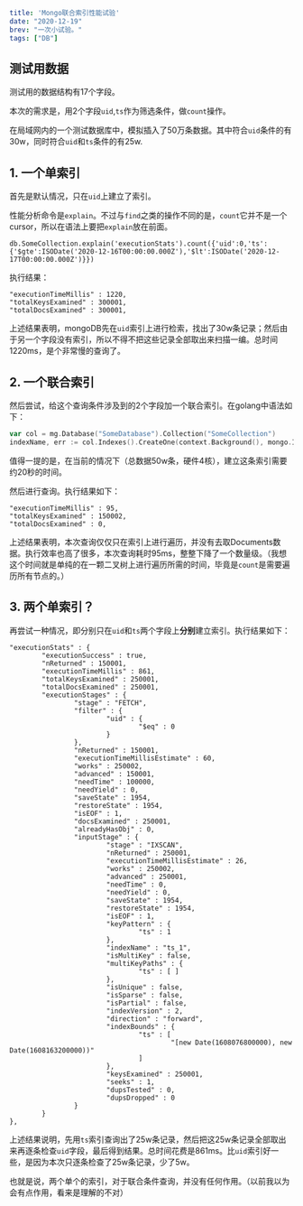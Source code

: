 ```yaml lw-blog-meta
title: 'Mongo联合索引性能试验'
date: "2020-12-19"
brev: "一次小试验。"
tags: ["DB"]
```

## 测试用数据

测试用的数据结构有17个字段。

本次的需求是，用2个字段`uid`,`ts`作为筛选条件，做`count`操作。

在局域网内的一个测试数据库中，模拟插入了50万条数据。其中符合`uid`条件的有30w，同时符合`uid`和`ts`条件的有25w.

## 1. 一个单索引

首先是默认情况，只在`uid`上建立了索引。

性能分析命令是`explain`。不过与`find`之类的操作不同的是，`count`它并不是一个cursor，所以在语法上要把`explain`放在前面。

```mongodb
db.SomeCollection.explain('executionStats').count({'uid':0,'ts':{'$gte':ISODate('2020-12-16T00:00:00.000Z'),'$lt':ISODate('2020-12-17T00:00:00.000Z')}})
```

执行结果：

```text
"executionTimeMillis" : 1220,
"totalKeysExamined" : 300001,
"totalDocsExamined" : 300001,
```

上述结果表明，mongoDB先在`uid`索引上进行检索，找出了30w条记录；然后由于另一个字段没有索引，所以不得不把这些记录全部取出来扫描一编。总时间1220ms，是个非常慢的查询了。

## 2. 一个联合索引

然后尝试，给这个查询条件涉及到的2个字段加一个联合索引。在golang中语法如下：

```go
var col = mg.Database("SomeDatabase").Collection("SomeCollection")
indexName, err := col.Indexes().CreateOne(context.Background(), mongo.IndexModel{Keys: bson.M{"iid":1,"ts":1}})
```

值得一提的是，在当前的情况下（总数据50w条，硬件4核），建立这条索引需要约20秒的时间。

然后进行查询。执行结果如下：

```text
"executionTimeMillis" : 95,
"totalKeysExamined" : 150002,
"totalDocsExamined" : 0,
```

上述结果表明，本次查询仅仅只在索引上进行遍历，并没有去取Documents数据。执行效率也高了很多，本次查询耗时95ms，整整下降了一个数量级。（我想这个时间就是单纯的在一颗二叉树上进行遍历所需的时间，毕竟是`count`是需要遍历所有节点的。）

## 3. 两个单索引？

再尝试一种情况，即分别只在`uid`和`ts`两个字段上**分别**建立索引。执行结果如下：

```text
"executionStats" : {
        "executionSuccess" : true,
        "nReturned" : 150001,
        "executionTimeMillis" : 861,
        "totalKeysExamined" : 250001,
        "totalDocsExamined" : 250001,
        "executionStages" : {
                "stage" : "FETCH",
                "filter" : {
                        "uid" : {
                                "$eq" : 0
                        }
                },
                "nReturned" : 150001,
                "executionTimeMillisEstimate" : 60,
                "works" : 250002,
                "advanced" : 150001,
                "needTime" : 100000,
                "needYield" : 0,
                "saveState" : 1954,
                "restoreState" : 1954,
                "isEOF" : 1,
                "docsExamined" : 250001,
                "alreadyHasObj" : 0,
                "inputStage" : {
                        "stage" : "IXSCAN",
                        "nReturned" : 250001,
                        "executionTimeMillisEstimate" : 26,
                        "works" : 250002,
                        "advanced" : 250001,
                        "needTime" : 0,
                        "needYield" : 0,
                        "saveState" : 1954,
                        "restoreState" : 1954,
                        "isEOF" : 1,
                        "keyPattern" : {
                                "ts" : 1
                        },
                        "indexName" : "ts_1",
                        "isMultiKey" : false,
                        "multiKeyPaths" : {
                                "ts" : [ ]
                        },
                        "isUnique" : false,
                        "isSparse" : false,
                        "isPartial" : false,
                        "indexVersion" : 2,
                        "direction" : "forward",
                        "indexBounds" : {
                                "ts" : [
                                        "[new Date(1608076800000), new Date(1608163200000))"
                                ]
                        },
                        "keysExamined" : 250001,
                        "seeks" : 1,
                        "dupsTested" : 0,
                        "dupsDropped" : 0
                }
        }
},
```

上述结果说明，先用`ts`索引查询出了25w条记录，然后把这25w条记录全部取出来再逐条检查`uid`字段，最后得到结果。总时间花费是861ms。比`uid`索引好一些，是因为本次只逐条检查了25w条记录，少了5w。

也就是说，两个单个的索引，对于联合条件查询，并没有任何作用。（以前我以为会有点作用，看来是理解的不对）
